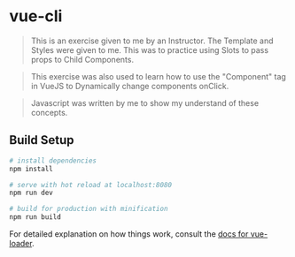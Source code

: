 # vue-cli

> This is an exercise given to me by an Instructor. The Template and Styles were given to me.  This was to practice using Slots to pass props to Child Components.

> This exercise was also used to learn how to use the "Component" tag in VueJS to Dynamically change components onClick.

> Javascript was written by me to show my understand of these concepts.

## Build Setup

``` bash
# install dependencies
npm install

# serve with hot reload at localhost:8080
npm run dev

# build for production with minification
npm run build
```

For detailed explanation on how things work, consult the [docs for vue-loader](http://vuejs.github.io/vue-loader).
